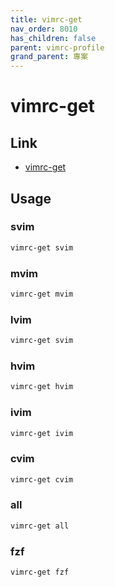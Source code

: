 ```yaml
---
title: vimrc-get
nav_order: 8010
has_children: false
parent: vimrc-profile
grand_parent: 專案
---
```


# vimrc-get


## Link

* [vimrc-get](https://github.com/samwhelp/note-about-vim/tree/gh-pages/_demo/project/vimrc-profile/vimrc-get)


## Usage

### svim

``` sh
vimrc-get svim
```

### mvim

``` sh
vimrc-get mvim
```

### lvim

``` sh
vimrc-get svim
```

### hvim

``` sh
vimrc-get hvim
```

### ivim

``` sh
vimrc-get ivim
```

### cvim

``` sh
vimrc-get cvim
```

### all

``` sh
vimrc-get all
```

### fzf

``` sh
vimrc-get fzf
```
